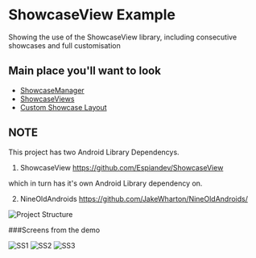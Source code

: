ShowcaseView Example
======================

Showing the use of the ShowcaseView library, including consecutive showcases and full customisation

Main place you'll want to look
------------------------------

- [ShowcaseManager](https://github.com/blundell/ShowcaseViewExample/blob/master/ShowcaseTut/src/com/blundell/tut/showcase/ShowcaseManager.java)
- [ShowcaseViews](https://github.com/blundell/ShowcaseViewExample/blob/master/ShowcaseTut/src/com/blundell/tut/showcase/ShowcaseViews.java)
- [Custom Showcase Layout](https://github.com/blundell/ShowcaseViewExample/blob/master/ShowcaseTut/res/layout/view_showcase.xml)

NOTE
----

This project has two Android Library Dependencys.

1) ShowcaseView https://github.com/Espiandev/ShowcaseView

which in turn has it's own Android Library dependency on.

2) NineOldAndroids https://github.com/JakeWharton/NineOldAndroids/

![Project Structure](http://img.photobucket.com/albums/v230/blundell/Android/ScreenShot2013-05-11at011924_zps683400f3.png)

###Screens from the demo

![SS1](http://img.photobucket.com/albums/v230/blundell/Android/ScreenShot2013-05-11at012204_zps49a284f2.png)
![SS2](http://img.photobucket.com/albums/v230/blundell/Android/ScreenShot2013-05-11at012215_zps10cd7e89.png)
![SS3](http://smg.photobucket.com/albums/v230/blundell/Android/ScreenShot2013-05-11at012237_zps1b149601.png)
